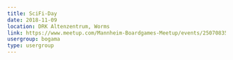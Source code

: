 ```yaml
---
title: SciFi-Day
date: 2018-11-09
location: DRK Altenzentrum, Worms
link: https://www.meetup.com/Mannheim-Boardgames-Meetup/events/250708357/
usergroup: bogama
type: usergroup
---
```

